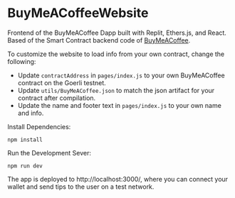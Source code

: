 # BuyMeACoffeeWebsite

Frontend of the BuyMeACoffee Dapp built with Replit, Ethers.js, and React. Based of the Smart Contract backend code of 
<a href="https://github.com/AhaanKanaujia/BuyMeACoffee" target="_blank">BuyMeACoffee</a>. 

To customize the website to load info from your own contract, change the following:

- Update `contractAddress` in `pages/index.js` to your own BuyMeACoffee contract on the Goerli testnet.
- Update `utils/BuyMeACoffee.json` to match the json artifact for your contract after compilation.
- Update the name and footer text in `pages/index.js` to your own name and info.

Install Dependencies:

```
npm install
```

Run the Development Sever:

```
npm run dev
```

The app is deployed to http://localhost:3000/, where you can connect your wallet and send tips to the user on a test network. 
